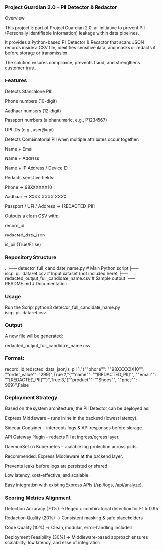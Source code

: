 ### Project Guardian 2.0 – PII Detector & Redactor
 Overview

This project is part of Project Guardian 2.0, an initiative to prevent PII (Personally Identifiable Information) leakage within data pipelines.

It provides a Python-based PII Detector & Redactor that scans JSON records inside a CSV file, identifies sensitive data, and masks or redacts it before storage or transmission.

The solution ensures compliance, prevents fraud, and strengthens customer trust.

### Features

Detects Standalone PII:

Phone numbers (10-digit)

Aadhaar numbers (12-digit)

Passport numbers (alphanumeric, e.g., P1234567)

UPI IDs (e.g., user@upi)

Detects Combinatorial PII when multiple attributes occur together:

Name + Email

Name + Address

Name + IP Address / Device ID

Redacts sensitive fields:

Phone → 98XXXXXX10

Aadhaar → XXXX XXXX XXXX

Passport / UPI / Address → [REDACTED_PII]

Outputs a clean CSV with:

record_id

redacted_data_json

is_pii (True/False)

### Repository Structure
.
├── detector_full_candidate_name.py     # Main Python script
├── iscp_pii_dataset.csv                # Input dataset (not included here)
├── redacted_output_full_candidate_name.csv  # Sample output
└── README.md                           # Documentation

### Usage
Run the Script
python3 detector_full_candidate_name.py iscp_pii_dataset.csv

### Output

A new file will be generated:

redacted_output_full_candidate_name.csv

### Format:

record_id,redacted_data_json,is_pii
1,"{""phone"": ""98XXXXXX10"", ""order_value"": 1299}",True
2,"{""name"": ""[REDACTED_PII]"", ""email"": ""[REDACTED_PII]""}",True
3,"{""product"": ""Shoes"", ""price"": 999}",False

### Deployment Strategy

Based on the system architecture, the PII Detector can be deployed as:

Express Middleware – runs inline in the backend (lowest latency).

Sidecar Container – intercepts logs & API responses before storage.

API Gateway Plugin – redacts PII at ingress/egress layer.

DaemonSet on Kubernetes – scalable log protection across pods.

Recommended: Express Middleware at the backend layer.

Prevents leaks before logs are persisted or shared.

Low latency, cost-effective, and scalable.

Easy integration with existing Express APIs (/api/logs, /api/analyze).

### Scoring Metrics Alignment

Detection Accuracy (70%) → Regex + combinatorial detection for F1 ≥ 0.95

Redaction Quality (20%) → Consistent masking & safe placeholders

Code Quality (10%) → Clean, modular, error-handling included

Deployment Feasibility (30%) → Middleware-based approach ensures scalability, low latency, and ease of integration
